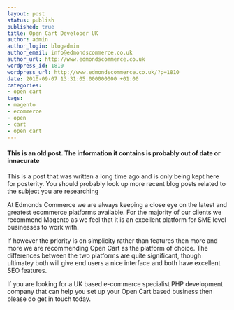 ```yaml
---
layout: post
status: publish
published: true
title: Open Cart Developer UK
author: admin
author_login: blogadmin
author_email: info@edmondscommerce.co.uk
author_url: http://www.edmondscommerce.co.uk
wordpress_id: 1810
wordpress_url: http://www.edmondscommerce.co.uk/?p=1810
date: 2010-09-07 13:31:05.000000000 +01:00
categories:
- open cart
tags:
- magento
- ecommerce
- open
- cart
- open cart
---
```

<div class="oldpost"><h4>This is an old post. The information it contains is probably out of date or innacurate</h4>
<p>
This is a post that was written a long time ago and is only being kept here for posterity.
You should probably look up more recent blog posts related to the subject you are researching
</p>
</div>
At Edmonds Commerce we are always keeping a close eye on the latest and greatest ecommerce platforms available. For the majority of our clients we recommend Magento as we feel that it is an excellent platform for SME level businesses to work with.

If however the priority is on simplicity rather than features then more and more we are recommending Open Cart as the platform of choice. The differences between the two platforms are quite significant, though ultimatey both will give end users a nice interface and both have excellent SEO features.

If you are looking for a UK based e-commerce specialist PHP development company that can help you set up your Open Cart based business then please do get in touch today.

